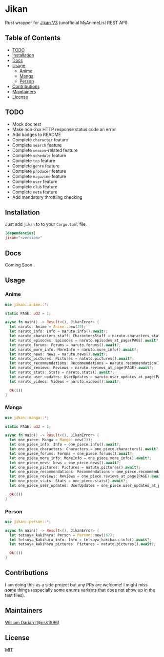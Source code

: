 # Jikan

Rust wrapper for [Jikan V3](https://jikan.moe) (unofficial MyAnimeList REST API).

## Table of Contents

- [TODO](#todo)
- [Installation](#installation)
- [Docs](#docs)
- [Usage](#usage)
  - [Anime](#anime)
  - [Manga](#manga)
  - [Person](#person)
- [Contributions](#contributions)
- [Maintainers](#maintainers)
- [License](#license)

## TODO

- Mock doc test
- Make non-2xx HTTP response status code an error
- Add badges to README
- Complete `character` feature
- Complete `search` feature
- Complete `season`-related feature
- Complete `schedule` feature
- Complete `top` feature
- Complete `genre` feature
- Complete `producer` feature
- Complete `magazine` feature
- Complete `user` feature
- Complete `club` feature
- Complete `meta` feature
- Add mandatory throttling checking

## Installation

Just add `jikan` to to your `Cargo.toml` file.

```toml
[dependencies]
jikan="<version>"
```

## Docs

Coming Soon

## Usage

### Anime

```rust
use jikan::anime::*;

static PAGE: u32 = 1;

async fn main() -> Result<(), JikanError> {
  let naruto: Anime = Anime::new(20);
  let naruto_info: Info = naruto.info().await?;
  let naruto_characters_staff: CharactersStaff = naruto.characters_staff().await?;
  let naruto_episodes: Episodes = naruto.episodes_at_page(PAGE).await?;
  let naruto_forums: Forums = naruto.forums().await?;
  let naruto_more_info: MoreInfo = naruto.more_info().await?;
  let naruto_news: News = naruto.news().await?;
  let naruto_pictures: Pictures = natuto.pictures().await?;
  let naruto_recommendations: Recommendations = naruto.recommendation().await?;
  let naruto_reviews: Reviews = naruto.reviews_at_page(PAGE).await?;
  let naruto_stats: Stats = naruto.stats().await?;
  let naruto_user_updates: UserUpdates = naruto.user_updates_at_page(PAGE).await?;
  let naruto_videos: Videos = naruto.videos().await?;

  Ok(())
}
```

### Manga

```rust
use jikan::manga::*;

static PAGE: u32 = 1;

async fn main() -> Result<(), JikanError> {
  let one_piece: Manga = Manga::new(13);
  let one_piece_info: Info = one_piece.info().await?;
  let one_piece_characters: Characters = one_piece.characters().await?;
  let one_piece_forums: Forums = one_piece.forums().await?;
  let one_piece_more_info: MoreInfo = one_piece.more_info().await?;
  let one_piece_news: News = one_piece.news().await?;
  let one_piece_pictures: Pictures = natuto.pictures().await?;
  let one_piece_recommendations: Recommendations = one_piece.recommendation().await?;
  let one_piece_reviews: Reviews = one_piece.reviews_at_page(PAGE).await?;
  let one_piece_stats: Stats = one_piece.stats().await?;
  let one_piece_user_updates: UserUpdates = one_piece.user_updates_at_page(PAGE).await?;

  Ok(())
}
```

### Person

```rust
use jikan::person::*;

async fn main() -> Result<(), JikanError> {
  let tetsuya_kakihara: Person = Person::new(167);
  let tetsuya_kakihara_info: Info = tetsuya_kakihara.info().await?;
  let tetsuya_kakihara_pictures: Pictures = natuto.pictures().await?;

  Ok(())
}
```

## Contributions

I am doing this as a side project but any PRs are welcome!
I might miss some things (especially some enums variants that does not show up in the test files).

## Maintainers

[William Darian (@risk1996)](https://github.com/risk1996)

## License

[MIT](https://github.com/risk1996/jikan/blob/master/LICENSE)
